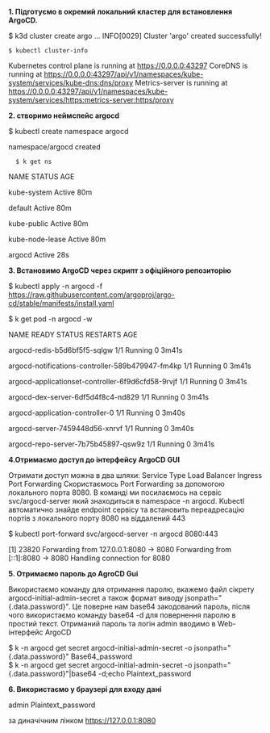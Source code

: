 **1. Підготуємо в окремий локальний кластер для встановлення ArgoCD.**

$ k3d cluster create argo
... 
INFO[0029] Cluster 'argo' created successfully!

    $ kubectl cluster-info

Kubernetes control plane is running at https://0.0.0.0:43297
CoreDNS is running at https://0.0.0.0:43297/api/v1/namespaces/kube-system/services/kube-dns:dns/proxy
Metrics-server is running at https://0.0.0.0:43297/api/v1/namespaces/kube-system/services/https:metrics-server:https/proxy

**2. створимо неймспейс argocd**
   
   $ kubectl create namespace argocd
   
namespace/argocd created

      $ k get ns
      
NAME              STATUS   AGE

kube-system       Active   80m

default           Active   80m

kube-public       Active   80m

kube-node-lease   Active   80m

argocd            Active   28s

**3. Встановимо ArgoCD через скрипт з офіційного репозиторію**

$ kubectl apply -n argocd -f https://raw.githubusercontent.com/argoproj/argo-cd/stable/manifests/install.yaml

$ k get pod -n argocd -w

NAME                                                READY   STATUS    RESTARTS   AGE

argocd-redis-b5d6bf5f5-sqlgw                        1/1     Running   0          3m41s

argocd-notifications-controller-589b479947-fm4kp    1/1     Running   0          3m41s

argocd-applicationset-controller-6f9d6cfd58-9rvjf   1/1     Running   0          3m41s

argocd-dex-server-6df5d4f8c4-nd829                  1/1     Running   0          3m41s

argocd-application-controller-0                     1/1     Running   0          3m40s

argocd-server-7459448d56-xnrvf                      1/1     Running   0          3m40s

argocd-repo-server-7b75b45897-qsw9z                 1/1     Running   0          3m41s


**4.Отримаємо доступ до інтерфейсу ArgoCD GUI**

Отримати доступ можна в два шляхи:
Service Type Load Balancer
Ingress
Port Forwarding
Скористаємось Port Forwarding за допомогою локального порта 8080. В команді ми посилаємось на сервіс svc/argocd-server який знаходиться в namespace -n argocd. Kubectl автоматично знайде endpoint сервісу та встановить переадресацію портів з локального порту 8080 на віддалений 443

$ kubectl port-forward svc/argocd-server -n argocd 8080:443

[1] 23820
Forwarding from 127.0.0.1:8080 -> 8080
Forwarding from [::1]:8080 -> 8080
Handling connection for 8080

**5. Отримаємо пароль до AgroCD Gui**
 
Використаємо команду для отримання паролю, вкажемо файл сікрету argocd-initial-admin-secret а також формат виводу jsonpath="{.data.password}". Це поверне нам base64 закодований пароль, після чого використаємо команду base64 -d для повернення паролю в простий текст. Отриманий пароль та логін admin вводимо в Web-інтерфейс ArgoCD

$ k -n argocd get secret argocd-initial-admin-secret -o jsonpath="{.data.password}"
Base64_password                                                                                                       
$ k -n argocd get secret argocd-initial-admin-secret -o jsonpath="{.data.password}"|base64 -d;echo
Plaintext_password

**6. Використаємо у браузері для входу дані**

admin Plaintext_password

за диначічним лінком https://127.0.0.1:8080 


